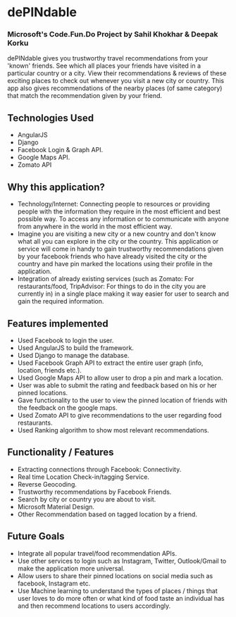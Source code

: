 # dePINdable
### Microsoft's Code.Fun.Do Project by Sahil Khokhar & Deepak Korku
dePINdable gives you trustworthy travel recommendations from your 'known' friends. See which all places your friends have visited in a particular country or a city. View their recommendations & reviews of these exciting places to check out whenever you visit a new city or country. This app also gives recommendations of the nearby places (of same category) that match the recommendation given by your friend.
## Technologies Used
- AngularJS
- Django
- Facebook Login & Graph API.
- Google Maps API.
- Zomato API
## Why this application?
- Technology/Internet: Connecting people to resources or providing people with the information they require in the most efficient and best possible way. To access any information or to communicate with anyone from anywhere in the world in the most efficient way.
- Imagine you are visiting a new city or a new country and don't know what all you can explore in the city or the country. This application or service will come in handy to gain trustworthy recommendations given by your facebook friends who have already visited the city or the country and have pin marked the locations using their profile in the application.
- Integration of already existing services (such as Zomato: For restaurants/food, TripAdvisor: For things to do in the city you are currently in) in a single place making it way easier for user to search and gain the required information.
## Features implemented
- Used Facebook to login the user.
- Used AngularJS to build the framework.
- Used Django to manage the database.
- Used Facebook Graph API to extract the entire user graph (info, location, friends etc.).
- Used Google Maps API to allow user to drop a pin and mark a location.
- User was able to submit the rating and feedback based on his or her pinned locations.
- Gave functionality to the user to view the pinned location of friends with the feedback on the google maps.
- Used Zomato API to give recommendations to the user regarding food restaurants.
- Used Ranking algorithm to show most relevant recommendations.
## Functionality / Features
- Extracting connections through Facebook: Connectivity.
- Real time Location Check-in/tagging Service.
- Reverse Geocoding.
- Trustworthy recommendations by Facebook Friends.
- Search by city or country you are about to visit.
- Microsoft Material Design.
- Other Recommendation based on tagged location by a friend.
## Future Goals
- Integrate all popular travel/food recommendation APIs.
- Use other services to login such as Instagram, Twitter, Outlook/Gmail to make the application more universal.
- Allow users to share their pinned locations on social media such as facebook, Instagram etc.
- Use Machine learning to understand the types of places / things that user loves to do more often or what kind of food taste an individual has and then recommend locations to users accordingly.
